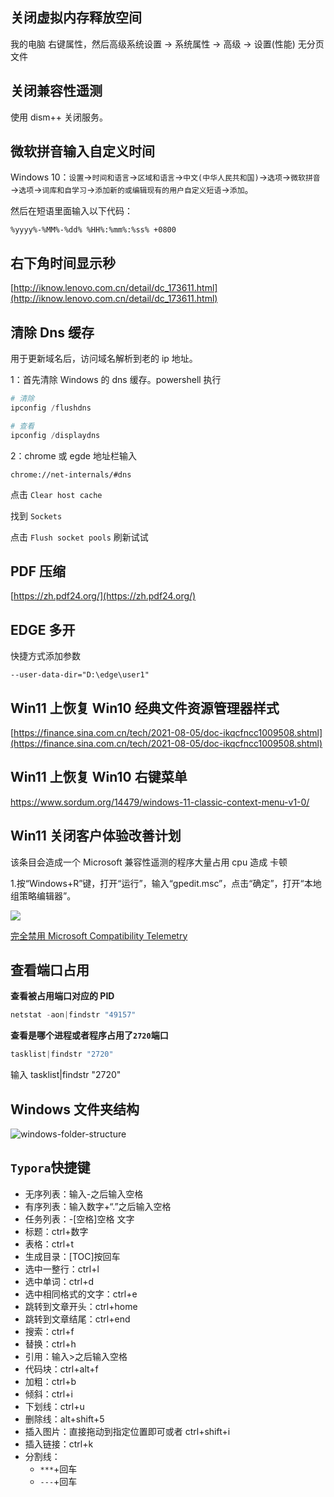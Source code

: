 ## 关闭虚拟内存释放空间

我的电脑 右键属性，然后高级系统设置 -> 系统属性 -> 高级 -> 设置(性能) 无分页文件

## 关闭兼容性遥测

使用 dism++ 关闭服务。

## 微软拼音输入自定义时间

Windows 10：`设置`→`时间和语言`→`区域和语言`→`中文(中华人民共和国)`→`选项`→`微软拼音`→`选项`→`词库和自学习`→`添加新的或编辑现有的用户自定义短语`→`添加`。

然后在短语里面输入以下代码：

```
%yyyy%-%MM%-%dd% %HH%:%mm%:%ss% +0800
```

## 右下角时间显示秒

[http://iknow.lenovo.com.cn/detail/dc_173611.html](http://iknow.lenovo.com.cn/detail/dc_173611.html)

## 清除 Dns 缓存

用于更新域名后，访问域名解析到老的 ip 地址。

1：首先清除 Windows 的 dns 缓存。powershell 执行

```powershell
# 清除
ipconfig /flushdns

# 查看
ipconfig /displaydns
```

2：chrome 或 egde 地址栏输入

```
chrome://net-internals/#dns
```

点击 `Clear host cache`

找到 `Sockets`

点击 `Flush socket pools` 刷新试试

## PDF 压缩

[https://zh.pdf24.org/](https://zh.pdf24.org/)

## EDGE 多开

快捷方式添加参数

```
--user-data-dir="D:\edge\user1"
```

## Win11 上恢复 Win10 经典文件资源管理器样式

[https://finance.sina.com.cn/tech/2021-08-05/doc-ikqcfncc1009508.shtml](https://finance.sina.com.cn/tech/2021-08-05/doc-ikqcfncc1009508.shtml)

## Win11 上恢复 Win10 右键菜单

https://www.sordum.org/14479/windows-11-classic-context-menu-v1-0/

## Win11 关闭客户体验改善计划

该条目会造成一个 Microsoft 兼容性遥测的程序大量占用 cpu 造成 卡顿

1.按“Windows+R”键，打开“运行”，输入“gpedit.msc”，点击“确定”，打开“本地组策略编辑器”。

![](https://static.yoouu.cn/imgs/doc/basic/windows/202202091034151.png)

[完全禁用 Microsoft Compatibility Telemetry](https://blog.csdn.net/m0_49448331/article/details/113824078)

## 查看端口占用

**查看被占用端口对应的 PID**

```powershell
netstat -aon|findstr "49157"
```

**查看是哪个进程或者程序占用了`2720`端口**

```powershell
tasklist|findstr "2720"
```

输入 tasklist|findstr "2720"

## Windows 文件夹结构

![windows-folder-structure](https://static.yoouu.cn/imgs/doc/basic/others/windows-folder-structure.png)

## `Typora`快捷键

- 无序列表：输入-之后输入空格
- 有序列表：输入数字+“.”之后输入空格
- 任务列表：-[空格]空格 文字
- 标题：ctrl+数字
- 表格：ctrl+t
- 生成目录：[TOC]按回车
- 选中一整行：ctrl+l
- 选中单词：ctrl+d
- 选中相同格式的文字：ctrl+e
- 跳转到文章开头：ctrl+home
- 跳转到文章结尾：ctrl+end
- 搜索：ctrl+f
- 替换：ctrl+h
- 引用：输入>之后输入空格
- 代码块：ctrl+alt+f
- 加粗：ctrl+b
- 倾斜：ctrl+i
- 下划线：ctrl+u
- 删除线：alt+shift+5
- 插入图片：直接拖动到指定位置即可或者 ctrl+shift+i
- 插入链接：ctrl+k
- 分割线：
  - `***`+回车
  - `---`+回车
